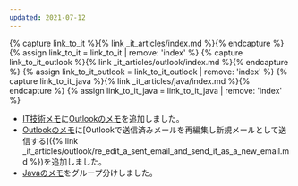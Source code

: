 ```yaml
---
updated: 2021-07-12
---
```

{% capture link_to_it %}{% link _it_articles/index.md %}{% endcapture %}
{% assign link_to_it = link_to_it | remove: 'index' %}
{% capture link_to_it_outlook %}{% link _it_articles/outlook/index.md %}{% endcapture %}
{% assign link_to_it_outlook = link_to_it_outlook | remove: 'index' %}
{% capture link_to_it_java %}{% link _it_articles/java/index.md %}{% endcapture %}
{% assign link_to_it_java = link_to_it_java | remove: 'index' %}

- [IT技術メモ]({{link_to_it}})に[Outlookのメモ]({{link_to_it_outlook}})を追加しました。
- [Outlookのメモ]({{link_to_it_outlook}})に[Outlookで送信済みメールを再編集し新規メールとして送信する]({% link _it_articles/outlook/re_edit_a_sent_email_and_send_it_as_a_new_email.md %})を追加しました。
- [Javaのメモ]({{link_to_it_java}})をグループ分けしました。
